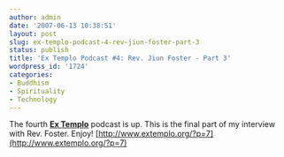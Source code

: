 ```yaml
---
author: admin
date: '2007-06-13 10:38:51'
layout: post
slug: ex-templo-podcast-4-rev-jiun-foster-part-3
status: publish
title: 'Ex Templo Podcast #4: Rev. Jiun Foster - Part 3'
wordpress_id: '1724'
categories:
- Buddhism
- Spirituality
- Technology
---
```


The fourth [**Ex Templo**](http://www.extemplo.org) podcast is up. This
is the final part of my interview with Rev. Foster. Enjoy!
[http://www.extemplo.org/?p=7](http://www.extemplo.org/?p=7)
